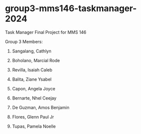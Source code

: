 # group3-mms146-taskmanager-2024
Task Manager Final Project for MMS 146

Group 3 Members:

1) Sangalang, Cathlyn

2) Boholano, Marcial Rode

3) Revilla, Isaiah Caleb

4) Balita, Ziane Ysabel

5) Capon, Angela Joyce

6) Bernarte, Nhel Ceejay

7) De Guzman, Amos Benjamin

8) Flores, Glenn Paul Jr

9) Tupas, Pamela Noelle
